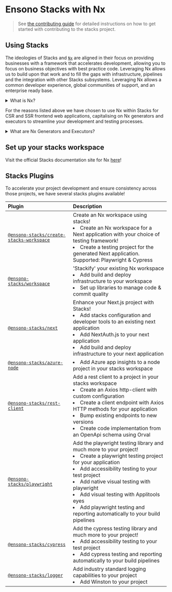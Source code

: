 # Ensono Stacks with Nx

> See [the contributing guide](./CONTRIBUTING.md) for detailed instructions on
> how to get started with contributing to the stacks project.

## Using Stacks

The ideologies of Stacks and [`Nx`](https://nx.dev/) are aligned in their focus
on providing businesses with a framework that accelerates development, allowing
you to focus on business objectives with best practice code. Leveraging Nx
allows us to build upon that work and to fill the gaps with infrastructure,
pipelines and the integration with other Stacks subsystems. Leveraging Nx allows
a common developer experience, global communities of support, and an enterprise
ready base.

<!-- markdownlint-disable MD033 -->
<details>
  <summary>What is Nx?</summary>
    <p>The Nx framework is a powerful tool that allows developers to easily build, test, and automate their applications. It is built on top of the popular open-source Node.js platform, and provides a streamlined and efficient workflow for building apps. With Nx, developers can easily manage their dependencies, automate tasks, and quickly test their applications.</p>
    <p>Additionally, Nx provides powerful features such as code-sharing, optimized builds, and real-time feedback, making it an ideal choice for any developer looking to streamline their development process and improve their productivity.</p>
    <p>Find out more about Nx through their official [documentation](https://nx.dev/getting-started/intro)!</p>
</details>

For the reasons listed above we have chosen to use Nx within Stacks for CSR and
SSR frontend web applications, capitalising on Nx generators and executors to
streamline your development and testing processes.

<details>
  <summary>What are Nx Generators and Executors?</summary>
    <p>Nx generators and executors are two powerful features of the Nx build system that allow developers to quickly and easily generate new code and files for their projects, as well as to automate common tasks.</p>
    <p>Nx generators are templates that can be used to quickly generate new code and files for different types of projects, such as Angular applications, React components, and Node.js services. Developers can use these generators to quickly create the code and files they need, based on pre-defined templates, saving them time and effort.</p>
    <p>Nx executors, on the other hand, are scripts that can be used to automate common tasks, such as building, testing, and deploying code. Developers can use these executors to automate repetitive tasks and to streamline their workflow. Executors can also be customized to suit the specific needs of a project, making them a highly versatile tool.</p>
</details>

## Set up your stacks workspace

Visit the official Stacks documentation site for Nx
[here](https://stacks.ensono.com/docs/nx/nx_stacks)!

## Stacks Plugins

To accelerate your project development and ensure consistency across those
projects, we have several stacks plugins available!

| Plugin                                                                                                                                                   | Description                                                                                                                                                                                                                                                                                                                                                                    |
| :------------------------------------------------------------------------------------------------------------------------------------------------------- | :----------------------------------------------------------------------------------------------------------------------------------------------------------------------------------------------------------------------------------------------------------------------------------------------------------------------------------------------------------------------------- |
| [`@ensono-stacks/create-stacks-workspace`](https://stacks.ensono.com/docs/getting_started/create-stacks-workspace/ensono-stacks-create-stacks-workspace) | Create an Nx workspace using stacks!<li>Create an Nx workspace for a Next application with your choice of testing framework!</li><li>Create a testing project for the generated Next application. Supported: Playwright & Cypress</li>                                                                                                                                         |
| [`@ensono-stacks/workspace`](https://stacks.ensono.com/docs/getting_started/workspace/ensono-stacks-workspace)                                           | 'Stackify' your existing Nx workspace<li>Add build and deploy infrastructure to your workspace</li><li>Set up libraries to manage code & commit quality</li>                                                                                                                                                                                                                   |
| [`@ensono-stacks/next`](https://stacks.ensono.com/docs/getting_started/next/ensono-stacks-next)                                                          | Enhance your Next.js project with Stacks!<li>Add stacks configuration and developer tools to an existing next application</li><li>Add NextAuth.js to your next application</li><li>Add build and deploy infrastructure to your next application</li>                                                                                                                           |
| [`@ensono-stacks/azure-node`](https://stacks.ensono.com/docs/getting_started/azure-node/ensono-stacks-azure-node)                                        | <li>Add Azure app insights to a node project in your stacks workspace</li>                                                                                                                                                                                                                                                                                                     |
| [`@ensono-stacks/rest-client`](https://stacks.ensono.com/docs/getting_started/rest-client/ensono-stacks-rest-client)                                     | Add a rest client to a project in your stacks workspace<li>Create an Axios http-client with custom configuration</li><li>Create a client endpoint with Axios HTTP methods for your application</li><li>Bump existing endpoints to new versions</li><li>Create code implementation from an OpenApi schema using Orval</li>                                                      |
| [`@ensono-stacks/playwright`](https://stacks.ensono.com/docs/getting_started/playwright/ensono-stacks-playwright)                                        | Add the playwright testing library and much more to your project!<li>Create a playwright testing project for your application</li><li>Add accessibility testing to your test project</li><li>Add native visual testing with playwright</li><li>Add visual testing with Applitools eyes</li><li>Add playwright testing and reporting automatically to your build pipelines</li> |
| [`@ensono-stacks/cypress`](https://stacks.ensono.com/docs/getting_started/cypress/ensono-stacks-cypress)                                                 | Add the cypress testing library and much more to your project!<li>Add accessibility testing to your test project</li><li>Add cypress testing and reporting automatically to your build pipelines</li>                                                                                                                                                                          |
| [`@ensono-stacks/logger`](https://stacks.ensono.com/docs/getting_started/logger/ensono-stacks-logger)                                                    | Add industry standard logging capabilities to your project<li>Add Winston to your project</li>                                                                                                                                                                                                                                                                                 |
